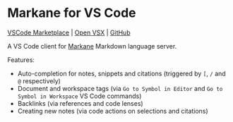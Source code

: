 # Markane for VS Code

[VSCode Marketplace](https://marketplace.visualstudio.com/items?itemName=garlicbreadcleric.markane) |
[Open VSX](https://open-vsx.org/extension/garlicbreadcleric/markane) |
[GitHub](https://github.com/garlicbreadcleric/vscode-markane)

A VS Code client for [Markane](https://github.com/garlicbreadcleric/markane) Markdown language server.

Features:

- Auto-completion for notes, snippets and citations (triggered by `[`, `/` and `@` respectively)
- Document and workspace tags (via `Go to Symbol in Editor` and `Go to Symbol in Workspace` VS Code commands)
- Backlinks (via references and code lenses)
- Creating new notes (via code actions on selections and citations)
